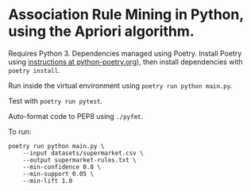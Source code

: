 # Association Rule Mining in Python, using the Apriori algorithm.

Requires Python 3. Dependencies managed using Poetry. Install Poetry using [instructions at python-poetry.org](https://python-poetry.org/docs/#installation)), then install dependencies with `poetry install`.

Run inside the virtual environment using `poetry run python main.py`.

Test with `poetry run pytest`.

Auto-format code to PEP8 using `./pyfmt`.

To run:

```
poetry run python main.py \
    --input datasets/supermarket.csv \
    --output supermarket-rules.txt \
    --min-confidence 0.8 \
    --min-support 0.05 \
    --min-lift 1.0
```
